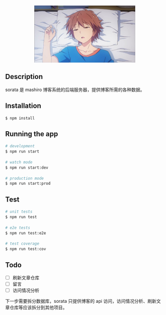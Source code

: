 <p align="center">
  <a href="https://blog.justforlxz.com/" target="blank"><img src=".github/img/sorata.jpg" width="320" alt="Nest Logo" /></a>
</p>

## Description

sorata 是 mashiro 博客系统的后端服务器，提供博客所需的各种数据。

## Installation

```bash
$ npm install
```

## Running the app

```bash
# development
$ npm run start

# watch mode
$ npm run start:dev

# production mode
$ npm run start:prod
```

## Test

```bash
# unit tests
$ npm run test

# e2e tests
$ npm run test:e2e

# test coverage
$ npm run test:cov
```

## Todo

- [ ] 刷新文章仓库
- [ ] 留言
- [ ] 访问情况分析

下一步需要拆分数据库，sorata 只提供博客的 api 访问，访问情况分析、刷新文章仓库等应该拆分到其他项目。
